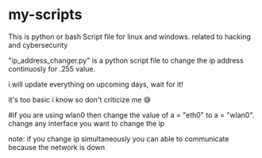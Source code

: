 # my-scripts
This is python or bash Script file for linux and windows. related to hacking and cybersecurity

"ip_address_changer.py" is a python script file to change the ip address continuosly for .255 value.

i will update everything on upcoming days, wait for it!

it's too basic i know so don't criticize me 😅


#if you are using wlan0 then change the value of a = "eth0" to a = "wlan0". change any interface you want to change the ip 


note: 
if you change ip simultaneously you can able to communicate because the network is down